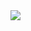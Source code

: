 <img src="https://img.shields.io/badge/c++-00599C?Style=flat-squares&logo=cplusplus&logoColor=white">
